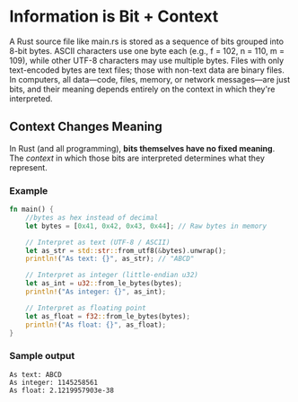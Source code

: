 # Information is Bit + Context

A Rust source file like main.rs is stored as a sequence of bits grouped into 8-bit bytes. 
ASCII characters use one byte each (e.g., f = 102, n = 110, m = 109), while other UTF-8 characters may use multiple bytes. 
Files with only text-encoded bytes are text files; those with non-text data are binary files. 
In computers, all data—code, files, memory, or network messages—are just bits, and their meaning depends entirely on the context in which they're interpreted.


## Context Changes Meaning
In Rust (and all programming), **bits themselves have no fixed meaning**.  
The *context* in which those bits are interpreted determines what they represent.

### Example

```rust
fn main() {
    //bytes as hex instead of decimal
    let bytes = [0x41, 0x42, 0x43, 0x44]; // Raw bytes in memory

    // Interpret as text (UTF-8 / ASCII)
    let as_str = std::str::from_utf8(&bytes).unwrap();
    println!("As text: {}", as_str); // "ABCD"

    // Interpret as integer (little-endian u32)
    let as_int = u32::from_le_bytes(bytes);
    println!("As integer: {}", as_int);

    // Interpret as floating point
    let as_float = f32::from_le_bytes(bytes);
    println!("As float: {}", as_float);
}
```

### Sample output
```pgsql
As text: ABCD
As integer: 1145258561
As float: 2.1219957903e-38
```
